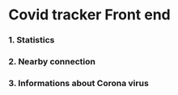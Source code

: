 # Covid tracker Front end
### 1. Statistics
### 2. Nearby connection
### 3. Informations about Corona virus


